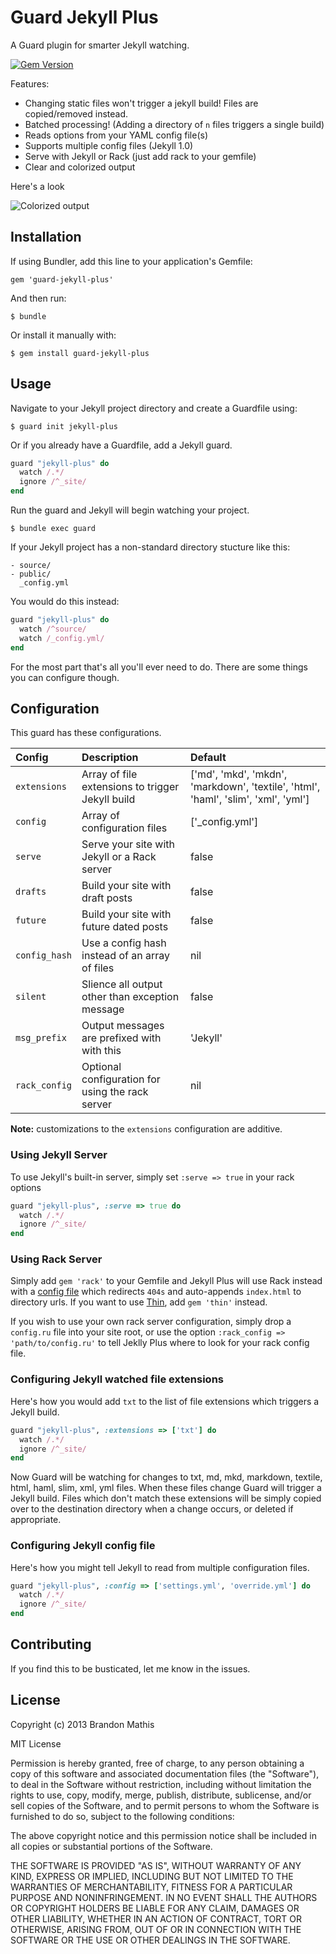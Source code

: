 # Guard Jekyll Plus

A Guard plugin for smarter Jekyll watching.

[![Gem Version](https://badge.fury.io/rb/guard-jekyll-plus.png)](http://badge.fury.io/rb/guard-jekyll-plus)

Features:

- Changing static files won't trigger a jekyll build! Files are copied/removed instead.
- Batched processing! (Adding a directory of `n` files triggers a single build)
- Reads options from your YAML config file(s)
- Supports multiple config files (Jekyll 1.0)
- Serve with Jekyll or Rack (just add rack to your gemfile)
- Clear and colorized output

Here's a look

![Colorized output](http://cl.ly/Q9qK/content.png)

## Installation

If using Bundler, add this line to your application's Gemfile:

    gem 'guard-jekyll-plus'

And then run:

    $ bundle

Or install it manually with:

    $ gem install guard-jekyll-plus


## Usage

Navigate to your Jekyll project directory and create a Guardfile using:

    $ guard init jekyll-plus

Or if you already have a Guardfile, add a Jekyll guard.

```ruby
guard "jekyll-plus" do
  watch /.*/
  ignore /^_site/
end
```

Run the guard and Jekyll will begin watching your project.

    $ bundle exec guard

If your Jekyll project has a non-standard directory stucture like this:

```
- source/
- public/
  _config.yml
```

You would do this instead:

```ruby
guard "jekyll-plus" do
  watch /^source/
  watch /_config.yml/
end
```

For the most part that's all you'll ever need to do. There are some things you can configure though.

## Configuration

This guard has these configurations.

| Config        | Description                                      | Default
|:--------------|:-------------------------------------------------|:-----------------------------------------------------------------------------------|
| `extensions`  | Array of file extensions to trigger Jekyll build | ['md', 'mkd', 'mkdn', 'markdown', 'textile', 'html', 'haml', 'slim', 'xml', 'yml'] |
| `config`      | Array of configuration files                     | ['_config.yml']                                                                    |
| `serve`       | Serve your site with Jekyll or a Rack server     | false                                                                              |
| `drafts`      | Build your site with draft posts                 | false                                                                              |
| `future`      | Build your site with future dated posts          | false                                                                              |
| `config_hash` | Use a config hash instead of an array of files   | nil                                                                                |
| `silent`      | Slience all output other than exception message  | false                                                                              |
| `msg_prefix`  | Output messages are prefixed with with this      | 'Jekyll'                                                                           |
| `rack_config` | Optional configuration for using the rack server | nil                                                                                |

**Note:** customizations to the `extensions` configuration are additive.

### Using Jekyll Server

To use Jekyll's built-in server, simply set `:serve => true` in your rack options

```ruby
guard "jekyll-plus", :serve => true do
  watch /.*/
  ignore /^_site/
end
```

### Using Rack Server

Simply add `gem 'rack'` to your Gemfile and Jekyll Plus will use Rack instead with a [config file](lib/rack/config.ru) which redirects `404s` and auto-appends `index.html` to directory urls.
If you want to use [Thin](https://github.com/macournoyer/thin/), add `gem 'thin'` instead.

If you wish to use your own rack server configuration, simply drop a `config.ru` file into your site root, or use the option `:rack_config => 'path/to/config.ru'` to tell Jeklly Plus where to look for your rack config file.

### Configuring Jekyll watched file extensions

Here's how you would add `txt` to the list of file extensions which triggers a Jekyll build.

```ruby
guard "jekyll-plus", :extensions => ['txt'] do
  watch /.*/
  ignore /^_site/
end
```

Now Guard will be watching for changes to txt, md, mkd, markdown, textile, html, haml, slim, xml, yml files. When these files change Guard will trigger a Jekyll build. Files
which don't match these extensions will be simply copied over to the destination directory when a change occurs, or deleted if appropriate.

### Configuring Jekyll config file

Here's how you might tell Jekyll to read from multiple configuration files.

```ruby
guard "jekyll-plus", :config => ['settings.yml', 'override.yml'] do
  watch /.*/
  ignore /^_site/
end
```

## Contributing

If you find this to be busticated, let me know in the issues.

## License

Copyright (c) 2013 Brandon Mathis

MIT License

Permission is hereby granted, free of charge, to any person obtaining
a copy of this software and associated documentation files (the
"Software"), to deal in the Software without restriction, including
without limitation the rights to use, copy, modify, merge, publish,
distribute, sublicense, and/or sell copies of the Software, and to
permit persons to whom the Software is furnished to do so, subject to
the following conditions:

The above copyright notice and this permission notice shall be
included in all copies or substantial portions of the Software.

THE SOFTWARE IS PROVIDED "AS IS", WITHOUT WARRANTY OF ANY KIND,
EXPRESS OR IMPLIED, INCLUDING BUT NOT LIMITED TO THE WARRANTIES OF
MERCHANTABILITY, FITNESS FOR A PARTICULAR PURPOSE AND
NONINFRINGEMENT. IN NO EVENT SHALL THE AUTHORS OR COPYRIGHT HOLDERS BE
LIABLE FOR ANY CLAIM, DAMAGES OR OTHER LIABILITY, WHETHER IN AN ACTION
OF CONTRACT, TORT OR OTHERWISE, ARISING FROM, OUT OF OR IN CONNECTION
WITH THE SOFTWARE OR THE USE OR OTHER DEALINGS IN THE SOFTWARE.
